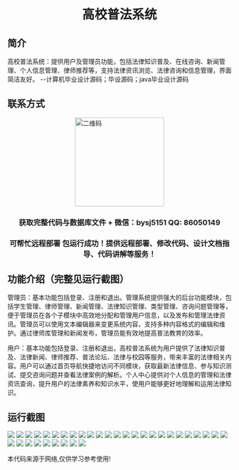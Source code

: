 <p><h1 align="center">高校普法系统</h1></p>

## 简介
高校普法系统：提供用户及管理员功能，包括法律知识普及、在线咨询、新闻管理、个人信息管理、律师推荐等，支持法律资讯浏览、法律咨询和信息管理，界面简洁友好。    --计算机毕业设计源码；毕设源码；java毕业设计源码


## 联系方式
<img src="https://bs-1329754181.cos.ap-shanghai.myqcloud.com/wx.jpg" alt="二维码" style="display: block; margin: 0 auto;" width="200px">
<p><h3 align="center">获取完整代码与数据库文件 + 微信：bysj5151 QQ: 86050149</h3></p>
<p><h3 align="center">可帮忙远程部署 包运行成功！提供远程部署、修改代码、设计文档指导、代码讲解等服务！</h3></p>

## 功能介绍（完整见运行截图）
管理员：基本功能包括登录、注册和退出。管理系统提供强大的后台功能模块，包括学生管理、律师管理、新闻管理、法律知识管理、类型管理、咨询问题管理等，便于管理员在各个子模块中高效地分配和管理用户信息，以及发布和管理法律资讯。管理员可以使用文本编辑器来变更系统内容，支持多种内容格式的编辑和维护。通过律师库管理和新闻发布，管理员能有效地提高普法教育的效率。

用户：基本功能包括登录、注册和退出，高校普法系统为用户提供了法律知识普及、法律新闻、律师推荐、普法论坛、法律与校园等服务，带来丰富的法律相关内容。用户可以通过首页导航快捷地访问不同模块，获取最新法律信息、参与知识测试、提交咨询问题并查看法律案例的解析。个人中心提供对个人信息的管理和法律资讯查询，提升用户的法律素养和知识水平，使用户能够更好地理解和运用法律知识。


## 运行截图
![](https://bs-1329754181.cos.ap-shanghai.myqcloud.com/ssm/HigherEducationLegalSystem/img/001.jpg)
![](https://bs-1329754181.cos.ap-shanghai.myqcloud.com/ssm/HigherEducationLegalSystem/img/002.jpg)
![](https://bs-1329754181.cos.ap-shanghai.myqcloud.com/ssm/HigherEducationLegalSystem/img/003.jpg)
![](https://bs-1329754181.cos.ap-shanghai.myqcloud.com/ssm/HigherEducationLegalSystem/img/004.jpg)
![](https://bs-1329754181.cos.ap-shanghai.myqcloud.com/ssm/HigherEducationLegalSystem/img/005.jpg)
![](https://bs-1329754181.cos.ap-shanghai.myqcloud.com/ssm/HigherEducationLegalSystem/img/006.jpg)
![](https://bs-1329754181.cos.ap-shanghai.myqcloud.com/ssm/HigherEducationLegalSystem/img/007.jpg)
![](https://bs-1329754181.cos.ap-shanghai.myqcloud.com/ssm/HigherEducationLegalSystem/img/008.jpg)
![](https://bs-1329754181.cos.ap-shanghai.myqcloud.com/ssm/HigherEducationLegalSystem/img/009.jpg)
![](https://bs-1329754181.cos.ap-shanghai.myqcloud.com/ssm/HigherEducationLegalSystem/img/010.jpg)
![](https://bs-1329754181.cos.ap-shanghai.myqcloud.com/ssm/HigherEducationLegalSystem/img/011.jpg)
![](https://bs-1329754181.cos.ap-shanghai.myqcloud.com/ssm/HigherEducationLegalSystem/img/012.jpg)
![](https://bs-1329754181.cos.ap-shanghai.myqcloud.com/ssm/HigherEducationLegalSystem/img/013.jpg)
![](https://bs-1329754181.cos.ap-shanghai.myqcloud.com/ssm/HigherEducationLegalSystem/img/014.jpg)
![](https://bs-1329754181.cos.ap-shanghai.myqcloud.com/ssm/HigherEducationLegalSystem/img/015.jpg)
![](https://bs-1329754181.cos.ap-shanghai.myqcloud.com/ssm/HigherEducationLegalSystem/img/016.jpg)
![](https://bs-1329754181.cos.ap-shanghai.myqcloud.com/ssm/HigherEducationLegalSystem/img/017.jpg)
![](https://bs-1329754181.cos.ap-shanghai.myqcloud.com/ssm/HigherEducationLegalSystem/img/018.jpg)
![](https://bs-1329754181.cos.ap-shanghai.myqcloud.com/ssm/HigherEducationLegalSystem/img/019.jpg)
![](https://bs-1329754181.cos.ap-shanghai.myqcloud.com/ssm/HigherEducationLegalSystem/img/020.jpg)
![](https://bs-1329754181.cos.ap-shanghai.myqcloud.com/ssm/HigherEducationLegalSystem/img/021.jpg)
![](https://bs-1329754181.cos.ap-shanghai.myqcloud.com/ssm/HigherEducationLegalSystem/img/022.jpg)
![](https://bs-1329754181.cos.ap-shanghai.myqcloud.com/ssm/HigherEducationLegalSystem/img/023.jpg)
![](https://bs-1329754181.cos.ap-shanghai.myqcloud.com/ssm/HigherEducationLegalSystem/img/024.jpg)
![](https://bs-1329754181.cos.ap-shanghai.myqcloud.com/ssm/HigherEducationLegalSystem/img/025.jpg)
![](https://bs-1329754181.cos.ap-shanghai.myqcloud.com/ssm/HigherEducationLegalSystem/img/026.jpg)
![](https://bs-1329754181.cos.ap-shanghai.myqcloud.com/ssm/HigherEducationLegalSystem/img/027.jpg)
![](https://bs-1329754181.cos.ap-shanghai.myqcloud.com/ssm/HigherEducationLegalSystem/img/028.jpg)
![](https://bs-1329754181.cos.ap-shanghai.myqcloud.com/ssm/HigherEducationLegalSystem/img/029.jpg)
![](https://bs-1329754181.cos.ap-shanghai.myqcloud.com/ssm/HigherEducationLegalSystem/img/030.jpg)
![](https://bs-1329754181.cos.ap-shanghai.myqcloud.com/ssm/HigherEducationLegalSystem/img/031.jpg)
![](https://bs-1329754181.cos.ap-shanghai.myqcloud.com/ssm/HigherEducationLegalSystem/img/032.jpg)
![](https://bs-1329754181.cos.ap-shanghai.myqcloud.com/ssm/HigherEducationLegalSystem/img/033.jpg)
![](https://bs-1329754181.cos.ap-shanghai.myqcloud.com/ssm/HigherEducationLegalSystem/img/034.jpg)

<p>本代码来源于网络,仅供学习参考使用!</p>
